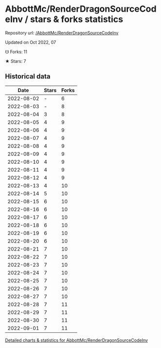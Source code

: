 # AbbottMc/RenderDragonSourceCodeInv / stars & forks statistics

Repository url: [/AbbottMc/RenderDragonSourceCodeInv](https://github.com/AbbottMc/RenderDragonSourceCodeInv)

Updated on Oct 2022, 07

☋ Forks: 11

★ Stars: 7

## Historical data
| Date | Stars | Forks |
|------|-------|-------|
| 2022-08-02 | - | 6 | 
| 2022-08-03 | - | 8 | 
| 2022-08-04 | 3 | 8 | 
| 2022-08-05 | 4 | 9 | 
| 2022-08-06 | 4 | 9 | 
| 2022-08-07 | 4 | 9 | 
| 2022-08-08 | 4 | 9 | 
| 2022-08-09 | 4 | 9 | 
| 2022-08-10 | 4 | 9 | 
| 2022-08-11 | 4 | 9 | 
| 2022-08-12 | 4 | 9 | 
| 2022-08-13 | 4 | 10 | 
| 2022-08-14 | 5 | 10 | 
| 2022-08-15 | 6 | 10 | 
| 2022-08-16 | 6 | 10 | 
| 2022-08-17 | 6 | 10 | 
| 2022-08-18 | 6 | 10 | 
| 2022-08-19 | 6 | 10 | 
| 2022-08-20 | 6 | 10 | 
| 2022-08-21 | 7 | 10 | 
| 2022-08-22 | 7 | 10 | 
| 2022-08-23 | 7 | 10 | 
| 2022-08-24 | 7 | 10 | 
| 2022-08-25 | 7 | 10 | 
| 2022-08-26 | 7 | 10 | 
| 2022-08-27 | 7 | 10 | 
| 2022-08-28 | 7 | 11 | 
| 2022-08-29 | 7 | 11 | 
| 2022-08-30 | 7 | 11 | 
| 2022-09-01 | 7 | 11 | 


[Detailed charts & statistics for AbbottMc/RenderDragonSourceCodeInv](https://reviewgithub.com/rep/AbbottMc/RenderDragonSourceCodeInv)
